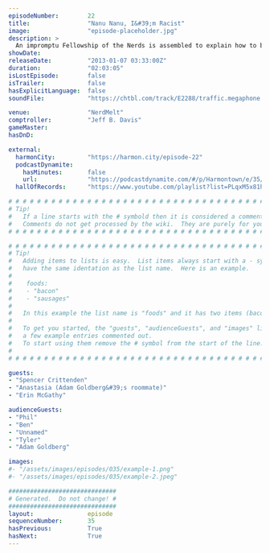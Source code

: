 ```yaml
---
episodeNumber:        22
title:                "Nanu Nanu, I&#39;m Racist"
image:                "episode-placeholder.jpg"
description: >
  An impromptu Fellowship of the Nerds is assembled to explain how to break The Hobbit into three movies. Jury duty stories! Adam Goldberg's roommate!
showDate:             
releaseDate:          "2013-01-07 03:33:00Z"
duration:             "02:03:05"
isLostEpisode:        false
isTrailer:            false
hasExplicitLanguage:  false
soundFile:            "https://chtbl.com/track/E2288/traffic.megaphone.fm/STA6502803547.mp3?updated=1554324167"

venue:                "NerdMelt"
comptroller:          "Jeff B. Davis"
gameMaster:           
hasDnD:               

external:
  harmonCity:         "https://harmon.city/episode-22"
  podcastDynamite:
    hasMinutes:       false
    url:              "https://podcastdynamite.com/#/p/Harmontown/e/35/22"
  hallOfRecords:      "https://www.youtube.com/playlist?list=PLqxM5x81hNObTuam0Ycko9ZqzdTMpVmqH"

# # # # # # # # # # # # # # # # # # # # # # # # # # # # # # # # # # # # # # # # # # # # #
# Tip!
#   If a line starts with the # symbold then it is considered a comment.
#   Comments do not get processed by the wiki.  They are purely for your information.
# # # # # # # # # # # # # # # # # # # # # # # # # # # # # # # # # # # # # # # # # # # # #

# # # # # # # # # # # # # # # # # # # # # # # # # # # # # # # # # # # # # # # # # # # # #
# Tip!
#   Adding items to lists is easy.  List items always start with a - symbol and have
#   have the same identation as the list name.  Here is an example.
#
#    foods:
#    - "bacon"
#    - "sausages"
#
#   In this example the list name is "foods" and it has two items (bacon, and sausages).
#
#   To get you started, the "guests", "audienceGuests", and "images" lists below have
#   a few example entries commented out.
#   To start using them remove the # symbol from the start of the line.
#
# # # # # # # # # # # # # # # # # # # # # # # # # # # # # # # # # # # # # # # # # # # # #

guests:
- "Spencer Crittenden"
- "Anastasia (Adam Goldberg&#39;s roommate)"
- "Erin McGathy"

audienceGuests:
- "Phil"
- "Ben"
- "Unnamed"
- "Tyler"
- "Adam Goldberg"

images:
#- "/assets/images/episodes/035/example-1.png"
#- "/assets/images/episodes/035/example-2.jpeg"

##############################
# Generated.  Do not change! #
##############################
layout:               episode
sequenceNumber:       35
hasPrevious:          True
hasNext:              True
---
```


<!-- The episode description will be rendered here -->

<!-- Add your content BELOW here -->
<!-- vvvvvvvvvvvvvvvvvvvvvvvvvvv -->




<!-- ^^^^^^^^^^^^^^^^^^^^^^^^^^^ -->
<!-- Add your content ABOVE here -->

<!-- The episode gallery will be rendered here -->